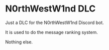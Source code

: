 # N0rthWestW1nd DLC

Just a DLC for the N0rthWestW1nd Discord bot.

It is used to do the message ranking system.

Nothing else.